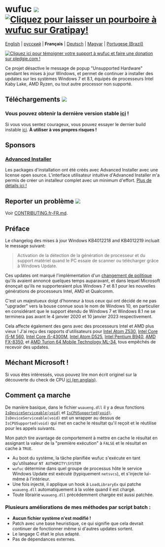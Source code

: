 # wufuc [![](https://ci.appveyor.com/api/projects/status/0s2unkpokttyslf0?svg=true)](https://ci.appveyor.com/project/zeffy/wufuc) [![Cliquez pour laisser un pourboire à wufuc sur Gratipay!](https://img.shields.io/gratipay/team/wufuc.svg)](https://gratipay.com/wufuc/)

[English](README.md) | [русский](README.ru-RU.md) | **Français** | [Deutsch](README.de-DE.md) | [Magyar](README.hu-HU.md) | [Portugese (Brazil)](README.pt-BR.md)

[![Cliquez ici pour témoigner votre support à wufuc et faire une donation sur pledgie.com !](https://pledgie.com/campaigns/34055.png)](https://pledgie.com/campaigns/34055)

Ce projet désactive le message de popup "Unsupported Hardware" pendant les mises à jour Windows, et permet de continuer à installer des updates sur les systèmes Windows 7 et 8.1, équipés de processeurs Intel Kaby Lake, AMD Ryzen, ou tout autre processor non supporté.

## Téléchargements [![](https://img.shields.io/github/downloads/zeffy/wufuc/total.svg)](../../releases)

### Vous pouvez obtenir la dernière version stable [ici](../../releases/latest) !

Si vous vous sentez courageux, vous pouvez essayer le dernier build instable [ici](https://ci.appveyor.com/project/zeffy/wufuc). **À utiliser à vos propres risques !**

## Sponsors

### [Advanced Installer](http://www.advancedinstaller.com/)

Les packages d'installation ont été créés avec Advanced Installer avec une license open source. L'interface utilisateur intuitive d'Advanced Installer m'a permis de créer un installeur complet avec un minimum d'effort. [Plus de détails ici !](http://www.advancedinstaller.com/)

## Reporter un problème [![](https://isitmaintained.com/badge/resolution/zeffy/wufuc.svg)](https://isitmaintained.com/project/zeffy/wufuc)

Voir [CONTRIBUTING.fr-FR.md](CONTRIBUTING.fr-FR.md).

## Préface

Le changelog des mises à jour Windows KB4012218 and KB4012219 incluait le message suivant:

> Activation de la détection de la génération de processeur et du support matériel quand le PC essaie de scanner ou télécharger grâce à Windows Update.

Ces updates ont marqué l'implémentation d'un [changement de politique](https://blogs.windows.com/windowsexperience/2016/01/15/windows-10-embracing-silicon-innovation/) qu'ils avaient annoncé quelques temps auparavant, et dans lequel Microsoft énonçait qu'ils ne supporteraient plus Windows 7 et 8.1 pour les nouvelles générations de processeurs Intel, AMD et Qualcomm.

C'est un majestueux doigt d'honneur à tous ceux qui ont décidé de ne pas "upgrader" vers la bouse connue sous le nom de Windows 10, en particulier en considérant que le support étendu de Windows 7 et Windows 8.1 ne se terminera pas avant le 4 janvier 2020 et 10 janvier 2023 respectivement.

Cela affecte également des gens avec des processeurs Intel et AMD plus vieux ! J'ai reçu des rapports d'utilisateurs pour [Intel Atom Z530](../../issues/7), [Intel Core i5-M 560](../../issues/23), [Intel Core i5-4300M](../../issues/24), [Intel Atom D525](../../issues/34), [Intel Pentium B940](../../issues/63), [AMD FX-8350](../../issues/32), et [AMD Turion 64 Mobile Technology ML-34](../../issues/80), tous empêchés de recevoir des updates.

## Méchant Microsoft !

Si vous êtes intéressés, vous pouvez lire mon écrit originel sur la découverte du check de CPU [ici (en anglais)](../../tree/old-kb4012218-19).

## Comment ça marche

De manière basique, dans le fichier `wuaueng.dll` il y a deux fonctions [`IsDeviceServiceable(void)`](https://gist.github.com/zeffy/e5ec266952932bc905eb0cbc6ed72185) et [`IsCPUSupported(void)`](https://gist.github.com/zeffy/1a8f8984d2bec97ae24af63a76278694). `IsDeviceServiceable(void)` est un wrapper au dessus de `IsCPUSupported(void)` qui met en cache le résultat qu'il reçoit et le réutilise pour les appels suivants.

Mon patch tire avantage de comportement à mettre en cache le résultat en assignant la valeur de la "première exécution" à `FALSE` et le résultat en cache à `TRUE`.

- Au boot du système, la tâche planifiée wufuc s'exécute en tant qu'utilsateur `NT AUTHORITY\SYSTEM`
- `wufuc` détermine dans quel groupe de processus hôte le service Windows Update est exécuté (typiquement `netsvcs`), et s'injecte lui-même à l'intérieur.
- Une fois injecté, il applique un hook à `LoadLibraryEx` qui patche `wuaueng.dll` automatiquement à la volée quand il est chargé.
- Toute librairie `wuaueng.dll` précédemment chargée est aussi patchée.

### Plusieurs améliorations de mes méthodes par script batch :

- **Aucun fichier système n'est modifié !**
- Patch avec une base heuristique, ce qui signifie que cela devrait continuer de fonctionner même si d'autres updates sortent.
- Le langage C était le plus adapté.		
- Pas de dépendances externes.
